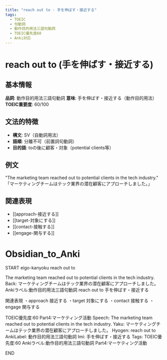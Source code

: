 ```yaml
---
title: "reach out to - 手を伸ばす・接近する"
tags:
  - TOEIC
  - 句動詞
  - 動作目的用法三語句動詞
  - TOEIC優先度60
  - Anki対応
---
```


# reach out to (手を伸ばす・接近する)

## 基本情報
**品詞**: 動作目的用法三語句動詞
**意味**: 手を伸ばす・接近する（動作目的用法）
**TOEIC重要度**: 60/100

## 文法的特徴
- **構文**: SV（自動詞用法）
- **語順**: 分離不可（前置詞句動詞）
- **目的語**: toの後に顧客・対象（potential clients等）

## 例文
"The marketing team reached out to potential clients in the tech industry."
「マーケティングチームはテック業界の潜在顧客にアプローチしました。」

## 関連表現
- [[approach-接近する]]
- [[target-対象にする]]
- [[contact-接触する]]
- [[engage-関与する]]

# Obsidian_to_Anki
START
eigo-kanyoku
reach out to

The marketing team reached out to potential clients in the tech industry.
Back: 
マーケティングチームはテック業界の潜在顧客にアプローチしました。
Ankiラベル:動作目的用法三語句動詞
reach out to
手を伸ばす・接近する

関連表現
・approach 接近する
・target 対象にする
・contact 接触する
・engage 関与する

TOEIC優先度:60
Part4:マーケティング活動
Speech: The marketing team reached out to potential clients in the tech industry.
Yaku: マーケティングチームはテック業界の潜在顧客にアプローチしました。
Hyogen: reach out to
AnkiLabel: 動作目的用法三語句動詞
Imi: 手を伸ばす・接近する
Tags: TOEIC優先度:60 Ankiラベル:動作目的用法三語句動詞 Part4:マーケティング活動
<!--ID: 1753025159012-->
END 
